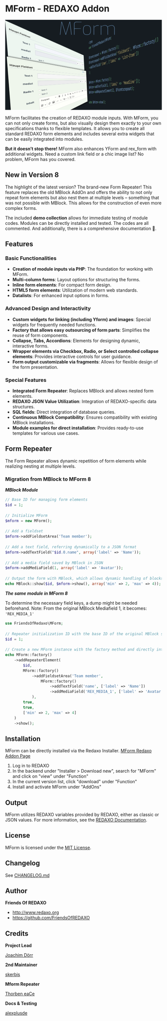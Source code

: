 # MForm - REDAXO Addon

![Poster](https://github.com/FriendsOfREDAXO/mform/blob/assets/screen_mform8.png?raw=true)

MForm facilitates the creation of REDAXO module inputs. With MForm, you can not only create forms, but also visually design them exactly to your own specifications thanks to flexible templates. It allows you to create all standard REDAXO form elements and includes several extra widgets that can be easily integrated into modules.

**But it doesn’t stop there!** 
MForm also enhances YForm and rex_form with additional widgets. Need a custom link field or a chic image list? No problem, MForm has you covered.

## New in Version 8
The highlight of the latest version? The brand-new Form Repeater! This feature replaces the old MBlock AddOn and offers the ability to not only repeat form elements but also nest them at multiple levels – something that was not possible with MBlock. This allows for the construction of even more complex forms.

The included **demo collection** allows for immediate testing of module codes. Modules can be directly installed and tested. The codes are all commented.
And additionally, there is a comprehensive documentation 📒.

## Features

### Basic Functionalities
- **Creation of module inputs via PHP**: The foundation for working with MForm.
- **Multi-column forms**: Layout options for structuring the forms.
- **Inline form elements**: For compact form design.
- **HTML5 form elements**: Utilization of modern web standards.
- **Datalists**: For enhanced input options in forms.

### Advanced Design and Interactivity
- **Custom widgets for linking (including Yform) and images**: Special widgets for frequently needed functions.
- **Factory that allows easy outsourcing of form parts**: Simplifies the reuse of form components.
- **Collapse, Tabs, Accordions**: Elements for designing dynamic, interactive forms.
- **Wrapper elements via Checkbox, Radio, or Select controlled collapse elements**: Provides interactive controls for user guidance.
- **Form output customizable via fragments**: Allows for flexible design of the form presentation.

### Special Features
- **Integrated Form Repeater**: Replaces MBlock and allows nested form elements.
- **REDAXO JSON Value Utilization**: Integration of REDAXO-specific data structures.
- **SQL fields**: Direct integration of database queries.
- **Continuous MBlock Compatibility**: Ensures compatibility with existing MBlock installations.
- **Module examples for direct installation**: Provides ready-to-use templates for various use cases.

## Form Repeater

The Form Repeater allows dynamic repetition of form elements while realizing nesting at multiple levels.

### Migration from MBlock to MForm 8 

***MBlock Module*** 

```php
// Base ID for managing form elements
$id = 1;

// Initialize MForm
$mform = new MForm();

// Add a fieldset
$mform->addFieldsetArea('Team member');

// Add a text field, referring dynamically to a JSON format
$mform->addTextField("$id.0.name", array('label' => 'Name'));

// Add a media field saved by MBlock in JSON
$mform->addMediaField(1, array('label' => 'Avatar'));

// Output the form with MBlock, which allows dynamic handling of blocks
echo MBlock::show($id, $mform->show(), array('min' => 2, 'max' => 4));
```

***The same module in MForm 8*** 

To determine the necessary field keys, a dump might be needed beforehand. 
Note: From the original MBlock Mediafield 1, it becomes: `'REX_MEDIA_1'`

```php
use FriendsOfRedaxo\MForm;

// Repeater initialization ID with the base ID of the original MBlock section
$id = 1;

// Create a new MForm instance with the factory method and directly integrate a repeater
echo MForm::factory()
    ->addRepeaterElement(
        $id, 
        MForm::factory()
            ->addFieldsetArea('Team member', 
                MForm::factory()
                    ->addTextField('name', ['label' => 'Name'])
                    ->addMediaField('REX_MEDIA_1', ['label' => 'Avatar'])
            ),
        true, 
        true, 
        ['min' => 2, 'max' => 4]
    )
    ->show();
```



## Installation

MForm can be directly installed via the Redaxo Installer. [MForm Redaxo Addon Page](http://www.redaxo.org/de/download/addons/?addon_id=967&searchtxt=mform&cat_id=-1)

1. Log in to REDAXO
2. In the backend under "Installer > Download new", search for "MForm" and click on "view" under "Function"
3. In the current version list, click "download" under "Function"
4. Install and activate MForm under "AddOns"

## Output



MForm utilizes REDAXO variables provided by REDAXO, either as classic or JSON values.
For more information, see the [REDAXO Documentation](https://www.redaxo.org/doku/main/redaxo-variablen).

## License

MForm is licensed under the [MIT License](LICENSE.md).

## Changelog

See [CHANGELOG.md](https://github.com/FriendsOfREDAXO/mform/blob/master/CHANGELOG.md)

## Author

**Friends Of REDAXO**

- <http://www.redaxo.org>
- <https://github.com/FriendsOfREDAXO>

## Credits

**Project Lead**

[Joachim Dörr](https://github.com/joachimdoerr)

**2nd Maintainer**

[skerbis](https://github.com/skerbis)

**Mform Repeater**

[Thorben eaCe](https://github.com/eaCe)

**Docs & Testing**

[alexplusde](https://github.com/alexplusde)
